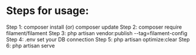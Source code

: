 # Steps for usage:

Step 1: composer install (or) composer update
Step 2: composer require filament/filament
Step 3: php artisan vendor:publish --tag=filament-config
Step 4: .env set your DB connection
Step 5: php artisan optimize:clear
Step 6: php artisan serve

